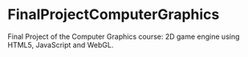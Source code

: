 # FinalProjectComputerGraphics
Final Project of the Computer Graphics course: 2D game engine using HTML5, JavaScript and WebGL.
